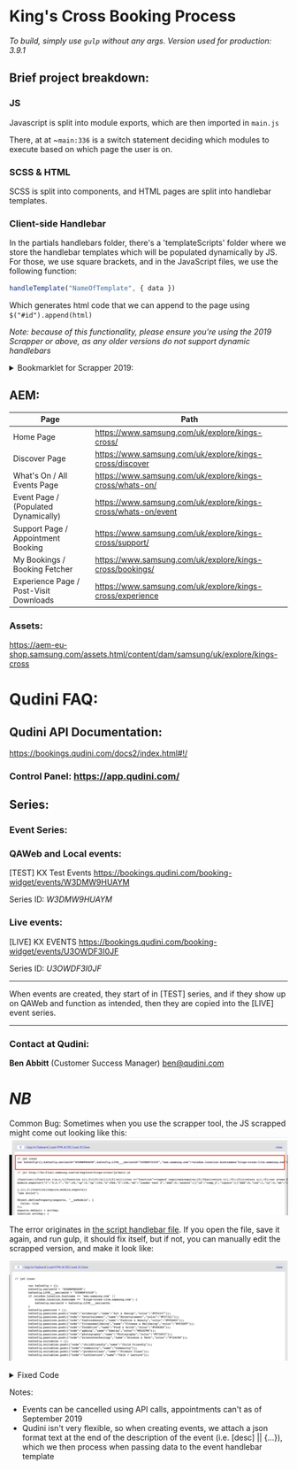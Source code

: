 # King's Cross Booking Process
*To build, simply use ```gulp``` without any args. Version used for production: 3.9.1*

## **Brief project breakdown:**

### **JS**
Javascript is split into module exports, which are then imported in ```main.js```

There, at at ~```main:336``` is a switch statement deciding which modules to execute based on which page the user is on.

### **SCSS & HTML**
SCSS is split into components, and HTML pages are split into handlebar templates.

### **Client-side Handlebar**
In the partials handlebars folder, there's a 'templateScripts' folder where we store the handlebar templates which will be populated dynamically by JS. For those, we use square brackets, and in the JavaScript files, we use the following function:
```javascript
handleTemplate("NameOfTemplate", { data })
```
Which generates html code that we can append to the page using ```$("#id").append(html)```

*Note: because of this functionality, please ensure you're using the 2019 Scrapper or above, as any older versions do not support dynamic handlebars*

<details>
<summary>
Bookmarklet for Scrapper 2019:
</summary>
<code>
javascript:void((function(){var e=document.createElement('script');e.setAttribute('type','text/javascript');e.setAttribute('charset','UTF-8');e.setAttribute('src','https://s3-eu-west-1.amazonaws.com/aem-scraper/aem-source-scraper-2019.js?r='+Math.random()*99999999);document.body.appendChild(e)})());
</code>
</details>

## **AEM:**


| Page                                   | Path                                                          |
|----------------------------------------|---------------------------------------------------------------|
| Home Page                              | https://www.samsung.com/uk/explore/kings-cross/               |
| Discover Page                          | https://www.samsung.com/uk/explore/kings-cross/discover       |
| What's On / All Events Page            | https://www.samsung.com/uk/explore/kings-cross/whats-on/      |
| Event Page / (Populated Dynamically)   | https://www.samsung.com/uk/explore/kings-cross/whats-on/event |
| Support Page / Appointment Booking     | https://www.samsung.com/uk/explore/kings-cross/support/       |
| My Bookings / Booking Fetcher          | https://www.samsung.com/uk/explore/kings-cross/bookings/      |
| Experience Page / Post-Visit Downloads | https://www.samsung.com/uk/explore/kings-cross/experience     |


### Assets:
https://aem-eu-shop.samsung.com/assets.html/content/dam/samsung/uk/explore/kings-cross


# Qudini FAQ:


## **Qudini API Documentation:**
https://bookings.qudini.com/docs2/index.html#!/

### Control Panel: https://app.qudini.com/

## **Series:**


### **Event Series**:

### QAWeb and Local events:
[TEST] KX Test Events 
https://bookings.qudini.com/booking-widget/events/W3DMW9HUAYM

Series ID: *W3DMW9HUAYM*

### **Live events**: 
[LIVE] KX EVENTS
https://bookings.qudini.com/booking-widget/events/U3OWDF3I0JF

Series ID: *U3OWDF3I0JF*

--------------------

When events are created, they start of in [TEST] series, and if they show up on QAWeb and function as intended, then they are copied into the [LIVE] event series.

--------------------

### Contact at Qudini:
**Ben Abbitt** (Customer Success Manager)
ben@qudini.com

# ***NB***
Common Bug:
Sometimes when you use the scrapper tool, the JS scrapped might come out looking like this:
![Alt text](common-bug.png?raw=true "Bug Demo: the first non-comment line var kxConfig=... is inline when it shouldn't be")

The error originates in [the script handlebar file](../src/templates/partials/scripts.hbs).
If you open the file, save it again, and run gulp, it should fix itself, but if not, you can manually edit the scrapped version, and make it look like:

![Alt text](bug-correction.png?raw=true "Inline separated into multi-lines")
<details>
  <summary>Fixed Code</summary>
   
    var kxConfig = {};

	kxConfig.seriesId = "W3DMW9HUAYM";

	kxConfig.LIVE___seriesId = "U3OWDF3I0JF";

	if (window.location.hostname == 'www.samsung.com' ||
	    window.location.hostname == 'kings-cross-live.samsung.com') {
	    kxConfig.seriesId = kxConfig.LIVE___seriesId;
	}

	kxConfig.passions = [];

	kxConfig.passions.push({"code":"artdesign","name":"Art & Design","color":"#FF4337"});

	kxConfig.passions.push({"code":"entertainment","name":"Entertainment","color":"#F37321"});

	kxConfig.passions.push({"code":"fashionbeauty","name":"Fashion & Beauty","color":"#FFDA00"});

	kxConfig.passions.push({"code":"fitnesswellbeing","name":"Fitness & Wellbeing","color":"#003DFF"});

	kxConfig.passions.push({"code":"fooddrink","name":"Food & Drink","color":"#00B3E2"});

	kxConfig.passions.push({"code":"gaming","name":"Gaming","color":"#E24C9B"});

	kxConfig.passions.push({"code":"photography","name":"Photography","color":"#97D653"});

	kxConfig.passions.push({"code":"sciencetechnology","name":"Science & Tech","color":"#724C9E"});

	kxConfig.suitables = [];

	kxConfig.suitables.push({"code":"childfriendly","name":"Child Friendly"});

	kxConfig.suitables.push({"code":"community","name":"Community"});

	kxConfig.suitables.push({"code":"productclass","name":"Product Class"});

	kxConfig.suitables.push({"code":"talklecture","name":"Talk / Lecture"});

</details>

Notes:

- Events can be cancelled using API calls, appointments can't as of September 2019
- Qudini isn't very flexible, so when creating events, we attach a json format text at the end of the description of the event (i.e. [desc] || {...}), which we then process when passing data to the event handlebar template

